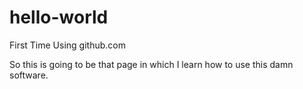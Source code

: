 # hello-world

First Time Using github.com

So this is going to be that page in which I learn how to use this damn software.
